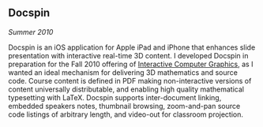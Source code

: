 ## Docspin

*Summer 2010*

Docspin is an iOS application for Apple iPad and iPhone that enhances slide presentation with interactive real-time 3D content. I developed Docspin in preparation for the Fall 2010 offering of [Interactive Computer Graphics][icg], as I wanted an ideal mechanism for delivering 3D mathematics and source code. Course content is defined in PDF making non-interactive versions of content universally distributable, and enabling high quality mathematical typesetting with LaTeX. Docspin supports inter-document linking, embedded speakers notes, thumbnail browsing, zoom-and-pan source code listings of arbitrary length, and video-out for classroom projection.

[icg]: courses.html#csc4356
